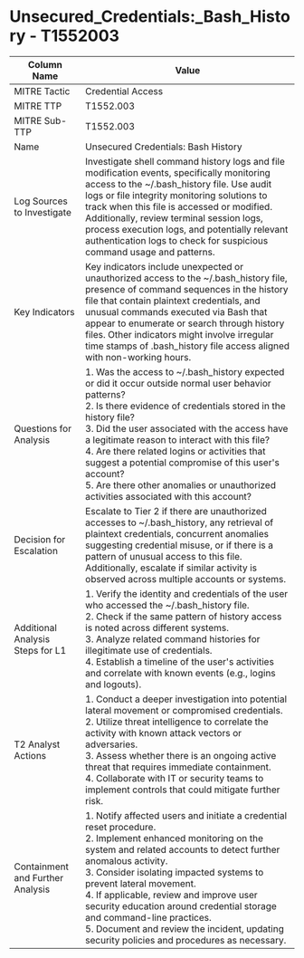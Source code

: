 # Unsecured_Credentials:_Bash_History - T1552003

| Column Name | Value |
|-------------|-------|
| MITRE Tactic | Credential Access |
| MITRE TTP | T1552.003 |
| MITRE Sub-TTP | T1552.003 |
| Name | Unsecured Credentials: Bash History |
| Log Sources to Investigate | Investigate shell command history logs and file modification events, specifically monitoring access to the ~/.bash_history file. Use audit logs or file integrity monitoring solutions to track when this file is accessed or modified. Additionally, review terminal session logs, process execution logs, and potentially relevant authentication logs to check for suspicious command usage and patterns. |
| Key Indicators | Key indicators include unexpected or unauthorized access to the ~/.bash_history file, presence of command sequences in the history file that contain plaintext credentials, and unusual commands executed via Bash that appear to enumerate or search through history files. Other indicators might involve irregular time stamps of .bash_history file access aligned with non-working hours. |
| Questions for Analysis | 1. Was the access to ~/.bash_history expected or did it occur outside normal user behavior patterns?<br>2. Is there evidence of credentials stored in the history file?<br>3. Did the user associated with the access have a legitimate reason to interact with this file?<br>4. Are there related logins or activities that suggest a potential compromise of this user's account?<br>5. Are there other anomalies or unauthorized activities associated with this account? |
| Decision for Escalation | Escalate to Tier 2 if there are unauthorized accesses to ~/.bash_history, any retrieval of plaintext credentials, concurrent anomalies suggesting credential misuse, or if there is a pattern of unusual access to this file. Additionally, escalate if similar activity is observed across multiple accounts or systems. |
| Additional Analysis Steps for L1 | 1. Verify the identity and credentials of the user who accessed the ~/.bash_history file.<br>2. Check if the same pattern of history access is noted across different systems.<br>3. Analyze related command histories for illegitimate use of credentials.<br>4. Establish a timeline of the user's activities and correlate with known events (e.g., logins and logouts). |
| T2 Analyst Actions | 1. Conduct a deeper investigation into potential lateral movement or compromised credentials.<br>2. Utilize threat intelligence to correlate the activity with known attack vectors or adversaries.<br>3. Assess whether there is an ongoing active threat that requires immediate containment.<br>4. Collaborate with IT or security teams to implement controls that could mitigate further risk. |
| Containment and Further Analysis | 1. Notify affected users and initiate a credential reset procedure.<br>2. Implement enhanced monitoring on the system and related accounts to detect further anomalous activity.<br>3. Consider isolating impacted systems to prevent lateral movement.<br>4. If applicable, review and improve user security education around credential storage and command-line practices.<br>5. Document and review the incident, updating security policies and procedures as necessary. |
